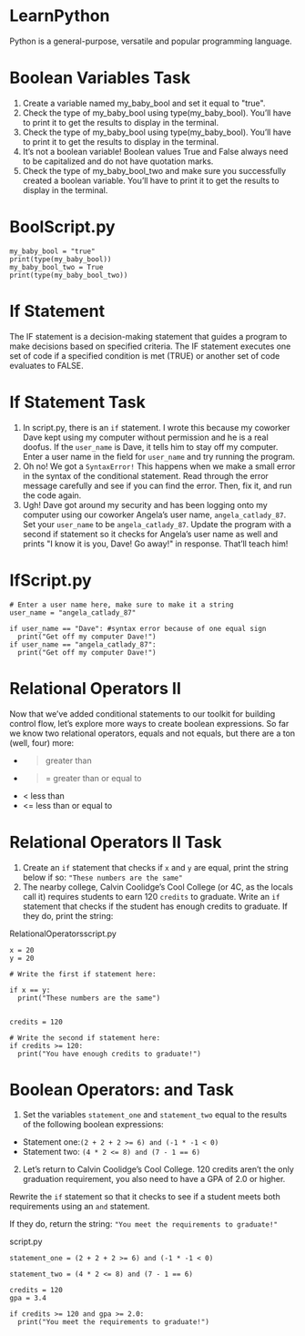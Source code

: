 # LearnPython
Python is a general-purpose, versatile and popular programming language. 

Boolean Variables Task 
=
1. Create a variable named my_baby_bool and set it equal to "true".
2. Check the type of my_baby_bool using type(my_baby_bool). You’ll have to print it to get the results to display in the terminal.
2. Check the type of my_baby_bool using type(my_baby_bool). You’ll have to print it to get the results to display in the terminal.
3. It’s not a boolean variable! Boolean values True and False always need to be capitalized and do not have quotation marks.
4. Check the type of my_baby_bool_two and make sure you successfully created a boolean variable. You’ll have to print it to get the results to display in the terminal.


BoolScript.py
=

```
my_baby_bool = "true"
print(type(my_baby_bool))
my_baby_bool_two = True
print(type(my_baby_bool_two))
```

If Statement 
=
The IF statement is a decision-making statement that guides a program to make decisions based on specified criteria. The IF statement executes one set of code if a specified condition is met (TRUE) or another set of code evaluates to FALSE.

If Statement Task
=
1. In script.py, there is an `if` statement. I wrote this because my coworker Dave kept using my computer without permission and he is a real doofus. If the `user_name` is Dave, it tells him to stay off my computer. Enter a user name in the field for `user_name` and try running the program.
2. Oh no! We got a `SyntaxError!` This happens when we make a small error in the syntax of the conditional statement. Read through the error message carefully and see if you can find the error. Then, fix it, and run the code again.
3. Ugh! Dave got around my security and has been logging onto my computer using our coworker Angela’s user name, `angela_catlady_87`. Set your `user_name` to be `angela_catlady_87`. Update the program with a second if statement so it checks for Angela’s user name as well and prints "I know it is you, Dave! Go away!"
in response. That’ll teach him!

IfScript.py
=
```
# Enter a user name here, make sure to make it a string
user_name = "angela_catlady_87"

if user_name == "Dave": #syntax error because of one equal sign
  print("Get off my computer Dave!")
if user_name == "angela_catlady_87":
  print("Get off my computer Dave!")
```

Relational Operators II
=

Now that we’ve added conditional statements to our toolkit for building control flow, let’s explore more ways to create boolean expressions. So far we know two relational operators, equals and not equals, but there are a ton (well, four) more:

- > greater than
- >= greater than or equal to
- < less than
- <= less than or equal to

Relational Operators II Task 
= 
1. Create an `if` statement that checks if `x` and `y` are equal, print the string below if so: `"These numbers are the same"`
2. The nearby college, Calvin Coolidge’s Cool College (or 4C, as the locals call it) requires students to earn 120 `credits` to graduate. Write an `if` statement that checks if the student has enough credits to graduate. If they do, print the string:

RelationalOperatorsscript.py
```
x = 20
y = 20

# Write the first if statement here:

if x == y:
  print("These numbers are the same")


credits = 120

# Write the second if statement here:
if credits >= 120:
  print("You have enough credits to graduate!")
```


Boolean Operators: and Task
= 

1. Set the variables `statement_one` and `statement_two` equal to the results of the following boolean expressions:

- Statement one:`(2 + 2 + 2 >= 6) and (-1 * -1 < 0)`
- Statement two: `(4 * 2 <= 8) and (7 - 1 == 6)`

2. Let’s return to Calvin Coolidge’s Cool College. 120 credits aren’t the only graduation requirement, you also need to have a GPA of 2.0 or higher.

Rewrite the `if` statement so that it checks to see if a student meets both requirements using an `and` statement.

If they do, return the string: `"You meet the requirements to graduate!"`

script.py
```
statement_one = (2 + 2 + 2 >= 6) and (-1 * -1 < 0)

statement_two = (4 * 2 <= 8) and (7 - 1 == 6)

credits = 120
gpa = 3.4

if credits >= 120 and gpa >= 2.0:
  print("You meet the requirements to graduate!")
```
